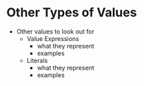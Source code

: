 # Other Types of Values

* Other values to look out for
  * Value Expressions
    * what they represent
    * examples
  * Literals
    * what they represent
    * examples
